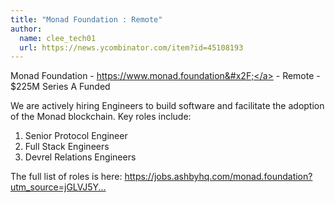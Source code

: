 ```yaml
---
title: "Monad Foundation : Remote"
author:
  name: clee_tech01
  url: https://news.ycombinator.com/item?id=45108193
---
```

Monad Foundation - <a href="https:&#x2F;&#x2F;www.monad.foundation&#x2F;" rel="nofollow">https:&#x2F;&#x2F;www.monad.foundation&#x2F;</a> - Remote - $225M Series A Funded

We are actively hiring Engineers to build software and facilitate the adoption of the Monad blockchain. Key roles include:
1. Senior Protocol Engineer
2. Full Stack Engineers
3. Devrel Relations Engineers

The full list of roles is here: <a href="https:&#x2F;&#x2F;jobs.ashbyhq.com&#x2F;monad.foundation?utm_source=jGLVJ5Ynma" rel="nofollow">https:&#x2F;&#x2F;jobs.ashbyhq.com&#x2F;monad.foundation?utm_source=jGLVJ5Y...</a>
<JobApplication />
